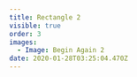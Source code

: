 ```yaml
---
title: Rectangle 2
visible: true
order: 3
images:
  - Image: Begin Again 2
date: 2020-01-28T03:25:04.470Z
---
```


